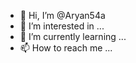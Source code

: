 - 👋 Hi, I’m @Aryan54a
- 👀 I’m interested in ...
- 🌱 I’m currently learning ...
- 📫 How to reach me ...


